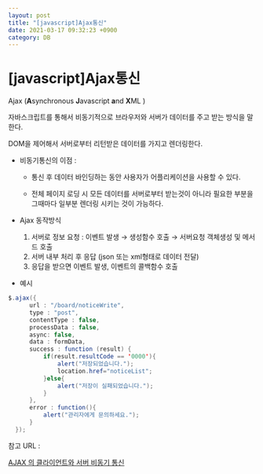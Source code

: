 ```yaml
---
layout: post
title: "[javascript]Ajax통신"
date: 2021-03-17 09:32:23 +0900
category: DB
---
```


# [javascript]Ajax통신

Ajax (**A**synchronous **J**avascript **a**nd **X**ML )

자바스크립트를 통해서 비동기적으로 브라우저와 서버가 데이터를 주고 받는 방식을 말한다. 

DOM을 제어해서 서버로부터 리턴받은 데이터를 가지고 렌더링한다. 

- 비동기통신의 이점 :

    - 통신 후 데이터 바인딩하는 동안 사용자가 어플리케이션을 사용할 수 있다. 

    - 전체 페이지 로딩 시 모든 데이터를 서버로부터 받는것이 아니라 필요한 부분을 그때마다 일부분 렌더링 시키는 것이 가능하다. 

- Ajax 동작방식
    1. 서버로 정보 요청 : 이벤트 발생 → 생성함수 호출 → 서버요청 객체생성 및 메서드 호출
    2. 서버 내부 처리 후 응답 (json 또는 xml형태로 데이터 전달)
    3. 응답을 받으면 이벤트 발생, 이벤트의 콜백함수 호출

- 예시

```java
$.ajax({
      url : "/board/noticeWrite",
      type : "post",
      contentType : false,
      processData : false,
      async: false,
      data : formData,
      success : function (result) {
          if(result.resultCode == '0000'){
              alert("저장되었습니다.");
              location.href="noticeList";
          }else{
              alert("저장이 실패되었습니다.");
          }
      },
      error : function(){
          alert("관리자에게 문의하세요.");
      }
  });
```

참고 URL : 

[AJAX 의 클라이언트와 서버 비동기 통신](https://webdevtechblog.com/ajax-%EC%9D%98-%ED%81%B4%EB%9D%BC%EC%9D%B4%EC%96%B8%ED%8A%B8%EC%99%80-%EC%84%9C%EB%B2%84-%EB%B9%84%EB%8F%99%EA%B8%B0-%ED%86%B5%EC%8B%A0-d681c905e2a9)
